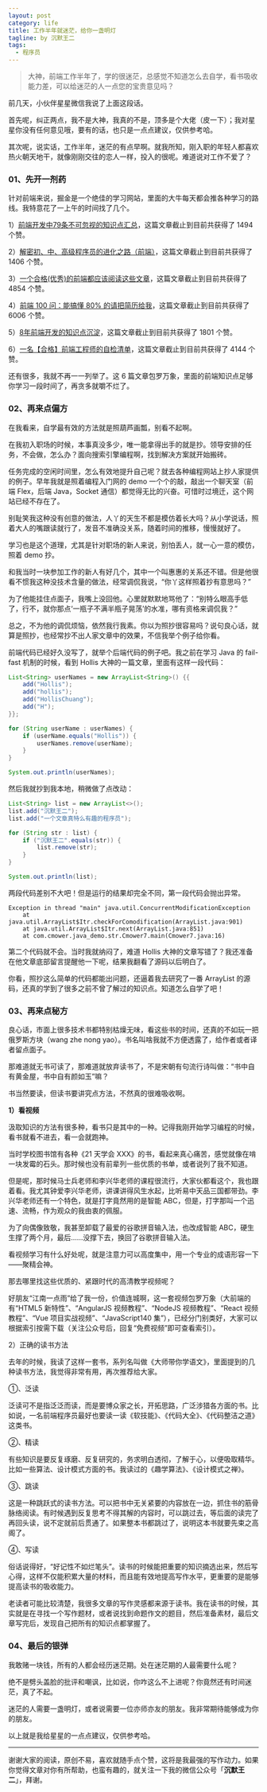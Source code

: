 ```yaml
---
layout: post
category: life
title: 工作半年就迷茫，给你一盏明灯
tagline: by 沉默王二
tags: 
  - 程序员
---
```


>大神，前端工作半年了，学的很迷茫，总感觉不知道怎么去自学，看书吸收能力差，可以给迷茫的人一点您的宝贵意见吗？

<!--more-->

前几天，小伙伴星星微信我说了上面这段话。

首先呢，纠正两点，我不是大神，我真的不是，顶多是个大佬（皮一下）；我对星星你没有任何意见哦，要有的话，也只是一点点建议，仅供参考哈。

其次呢，说实话，工作半年，迷茫的有点早啊。就我所知，刚入职的年轻人都喜欢热火朝天地干，就像刚刚交往的恋人一样，投入的很呢。难道说对工作不爱了？

### 01、先开一剂药

针对前端来说，掘金是一个绝佳的学习网站，里面的大牛每天都会推各种学习的路线。我特意花了一上午的时间找了几个。

1）[前端开发中79条不可忽视的知识点汇总](https://juejin.im/post/5d8989296fb9a06b1f147070)，这篇文章截止到目前共获得了 1494 个赞。

2）[解密初、中、高级程序员的进化之路（前端）](https://juejin.im/post/5d3a6d9e51882570d50f5566)，这篇文章截止到目前共获得了 1406 个赞。

3）[一个合格(优秀)的前端都应该阅读这些文章](https://juejin.im/post/5d387f696fb9a07eeb13ea60)，这篇文章截止到目前共获得了 4854 个赞。

4）[前端 100 问：能搞懂 80% 的请把简历给我](https://juejin.im/post/5d23e750f265da1b855c7bbe)，这篇文章截止到目前共获得了 6006 个赞。

5）[8年前端开发的知识点沉淀](https://juejin.im/post/5d0878aaf265da1b83338f74)，这篇文章截止到目前共获得了 1801 个赞。


6）[一名【合格】前端工程师的自检清单](https://juejin.im/post/5cc1da82f265da036023b628)，这篇文章截止到目前共获得了 4144 个赞。


还有很多，我就不再一一列举了。这 6 篇文章包罗万象，里面的前端知识点足够你学习一段时间了，再贪多就嚼不烂了。

### 02、再来点偏方

在我看来，自学最有效的方法就是照葫芦画瓢，别看不起啊。

在我初入职场的时候，本事真没多少，唯一能拿得出手的就是抄。领导安排的任务，不会做，怎么办？面向搜索引擎编程啊，找到解决方案就开始搬砖。

任务完成的空闲时间里，怎么有效地提升自己呢？就去各种编程网站上抄人家提供的例子。早年我就是照着编程入门网的 demo 一个个的敲，敲出一个聊天室（前端 Flex，后端 Java，Socket 通信）都觉得无比的兴奋。可惜时过境迁，这个网站已经不存在了。

别耻笑我这种没有创意的做法，人丫的天生不都是模仿着长大吗？从小学说话，照着大人的嘴跟读就行了，发音不准确没关系，随着时间的推移，慢慢就好了。

学习也是这个道理，尤其是针对职场的新人来说，别怕丢人，就一心一意的模仿，照着 demo 抄。

和我当时一块参加工作的新人有好几个，其中一个叫惠惠的关系还不错。但是他很看不惯我这种没技术含量的做法，经常调侃我说，“你丫这样照着抄有意思吗？”

为了他能挂住点面子，我嘴上没回他。心里就默默地骂他了：“别特么眼高手低了，行不，就你那点‘一瓶子不满半瓶子晃荡’的水准，哪有资格来调侃我？”

总之，不为他的调侃烦恼，依然我行我素。你以为照抄很容易吗？说句良心话，就算是照抄，也经常抄不出人家文章中的效果，不信我举个例子给你看。

前端代码已经好久没写了，就举个后端代码的例子吧。我之前在学习 Java 的 fail-fast 机制的时候，看到 Hollis 大神的一篇文章，里面有这样一段代码：

```java
List<String> userNames = new ArrayList<String>() {{
    add("Hollis");
    add("hollis");
    add("HollisChuang");
    add("H");
}};

for (String userName : userNames) {
    if (userName.equals("Hollis")) {
        userNames.remove(userName);
    }
}

System.out.println(userNames);
```

然后我就抄到我本地，稍微做了点改动：

```java
List<String> list = new ArrayList<>();
list.add("沉默王二");
list.add("一个文章真特么有趣的程序员");

for (String str : list) {
	if ("沉默王二".equals(str)) {
		list.remove(str);
	}
}

System.out.println(list);
```

两段代码差别不大吧！但是运行的结果却完全不同，第一段代码会抛出异常。

```
Exception in thread "main" java.util.ConcurrentModificationException
	at java.util.ArrayList$Itr.checkForComodification(ArrayList.java:901)
	at java.util.ArrayList$Itr.next(ArrayList.java:851)
	at com.cmower.java_demo.str.Cmower7.main(Cmower7.java:16)
```

第二个代码就不会。当时我就纳闷了，难道 Hollis 大神的文章写错了？我还准备在他文章底部留言提醒他一下呢，结果我翻看了源码以后明白了。

你看，照抄这么简单的代码都能出问题，还逼着我去研究了一番 ArrayList 的源码，还真的学到了很多之前不曾了解过的知识点。知道怎么自学了吧！

### 03、再来点秘方

良心话，市面上很多技术书都特别枯燥无味，看这些书的时间，还真的不如玩一把俄罗斯方块（wang zhe nong yao）。书名叫啥我就不方便透露了，给作者或者译者留点面子。

那难道就无书可读了，那难道就放弃读书了，不是宋朝有句流行诗叫做：“书中自有黄金屋，书中自有颜如玉”嘛？

书当然要读，但读书要讲究点方法，不然真的很难吸收啊。

**1）看视频**

汲取知识的方法有很多种，看书只是其中的一种。记得我刚开始学习编程的时候，看书就看不进去，看一会就跑神。

当时学校图书馆有各种《21 天学会 XXX》的书，看起来真心痛苦，感觉就像在啃一块发霉的石头。那时候也没有前辈列一些优质的书单，或者说列了我不知道。

但是呢，那时候马士兵老师和李兴华老师的课程很流行，大家伙都看这个，我也跟着看。我尤其钟爱李兴华老师，讲课讲得风生水起，比听易中天品三国都带劲。李兴华老师还有一个特色，就是打字竟然用的是智能 ABC，但是，打字那叫一个迅速、流畅，作为观众的我由衷的佩服。

为了向偶像致敬，我甚至卸载了最爱的谷歌拼音输入法，也改成智能 ABC，硬生生撑了两个月，最后......没撑下去，换回了谷歌拼音输入法。

看视频学习有什么好处呢，就是注意力可以高度集中，用一个专业的成语形容一下——聚精会神。

那去哪里找这些优质的、紧跟时代的高清教学视频呢？

好朋友“江南一点雨”给了我一份，价值连城啊，这一套视频包罗万象（大前端的有“HTML5 新特性”、“AngularJS 视频教程”、“NodeJS 视频教程”、“React 视频教程”、“Vue 项目实战视频”、“JavaScript140 集”），已经分门别类好，大家可以根据索引按需下载（关注公众号后，回复“免费视频”即可查看索引）。

2）正确的读书方法

去年的时候，我读了这样一套书，系列名叫做《大师带你学语文》，里面提到的几种读书方法，我觉得非常有用，再次推荐给大家。

①、泛读

泛读可不是指泛泛而读，而是要博众家之长，开拓思路，广泛涉猎各方面的书。比如说，一名前端程序员最好也要读一读《软技能》、《代码大全》、《代码整洁之道》这类书。

②、精读

有些知识是要反复琢磨、反复研究的，务求明白透彻，了解于心，以便吸取精华。比如一些算法、设计模式方面的书。我读过的《趣学算法》、《设计模式之禅》。

③、跳读

这是一种跳跃式的读书方法。可以把书中无关紧要的内容放在一边，抓住书的筋骨脉络阅读。有时候遇到反复思考不得其解的内容时，可以跳过去，等后面的读完了再回头读，说不定就前后贯通了。如果整本书都跳过了，说明这本书就要先束之高阁了。

④、写读

俗话说得好，“好记性不如烂笔头”。读书的时候能把重要的知识摘选出来，然后写心得，这样不仅能积累大量的材料，而且能有效地提高写作水平，更重要的是能够提高读书的吸收能力。

老读者可能比较清楚，我很多文章的写作灵感都来源于读书。我在读书的时候，其实就是在寻找一个写作题材，或者说找到命题作文的题目，然后准备素材，最后文章写完后，发现自己把所有的知识点都掌握了。

### 04、最后的银弹

我敢赌一块钱，所有的人都会经历迷茫期。处在迷茫期的人最需要什么呢？

绝不是劈头盖脸的批评和嘲讽，比如说，你咋这么不上进呢？你竟然还有时间迷茫，真了不起。

迷茫的人需要一盏明灯，或者说需要一位亦师亦友的朋友。我非常期待能够成为你的朋友。

以上就是我给星星的一点点建议，仅供参考哈。

-------

谢谢大家的阅读，原创不易，喜欢就随手点个赞，这将是我最强的写作动力。如果你觉得文章对你有所帮助，也蛮有趣的，就关注一下我的微信公众号「**沉默王二**」，拜谢。



















